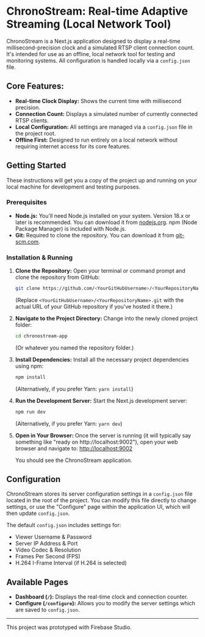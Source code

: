# ChronoStream: Real-time Adaptive Streaming (Local Network Tool)

ChronoStream is a Next.js application designed to display a real-time millisecond-precision clock and a simulated RTSP client connection count. It's intended for use as an offline, local network tool for testing and monitoring systems. All configuration is handled locally via a `config.json` file.

## Core Features:

*   **Real-time Clock Display:** Shows the current time with millisecond precision.
*   **Connection Count:** Displays a simulated number of currently connected RTSP clients.
*   **Local Configuration:** All settings are managed via a `config.json` file in the project root.
*   **Offline First:** Designed to run entirely on a local network without requiring internet access for its core features.

## Getting Started

These instructions will get you a copy of the project up and running on your local machine for development and testing purposes.

### Prerequisites

*   **Node.js:** You'll need Node.js installed on your system. Version 18.x or later is recommended. You can download it from [nodejs.org](https://nodejs.org/). npm (Node Package Manager) is included with Node.js.
*   **Git:** Required to clone the repository. You can download it from [git-scm.com](https://git-scm.com/).

### Installation & Running

1.  **Clone the Repository:**
    Open your terminal or command prompt and clone the repository from GitHub:
    ```bash
    git clone https://github.com/<YourGitHubUsername>/<YourRepositoryName>.git
    ```
    (Replace `<YourGitHubUsername>/<YourRepositoryName>.git` with the actual URL of your GitHub repository if you've hosted it there.)

2.  **Navigate to the Project Directory:**
    Change into the newly cloned project folder:
    ```bash
    cd chronostream-app 
    ```
    (Or whatever you named the repository folder.)

3.  **Install Dependencies:**
    Install all the necessary project dependencies using npm:
    ```bash
    npm install
    ```
    (Alternatively, if you prefer Yarn: `yarn install`)

4.  **Run the Development Server:**
    Start the Next.js development server:
    ```bash
    npm run dev
    ```
    (Alternatively, if you prefer Yarn: `yarn dev`)

5.  **Open in Your Browser:**
    Once the server is running (it will typically say something like "ready on http://localhost:9002"), open your web browser and navigate to:
    [http://localhost:9002](http://localhost:9002)

    You should see the ChronoStream application.

## Configuration

ChronoStream stores its server configuration settings in a `config.json` file located in the root of the project. You can modify this file directly to change settings, or use the "Configure" page within the application UI, which will then update `config.json`.

The default `config.json` includes settings for:
*   Viewer Username & Password
*   Server IP Address & Port
*   Video Codec & Resolution
*   Frames Per Second (FPS)
*   H.264 I-Frame Interval (if H.264 is selected)

## Available Pages

*   **Dashboard (`/`):** Displays the real-time clock and connection counter.
*   **Configure (`/configure`):** Allows you to modify the server settings which are saved to `config.json`.

---

This project was prototyped with Firebase Studio.
